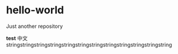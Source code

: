 # hello-world
Just another repository

**test**
中文 stringstringstringstringstringstringstringstringstringstringstringstring
